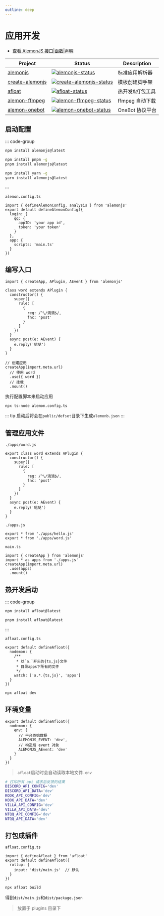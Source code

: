 ```yaml
---
outline: deep
---
```


# 应用开发

- [查看 AlemonJS 接口|函数|声明](https://ningmengchongshui.github.io/alemonjs/)

| Project           | Status                                               | Description     |
| ----------------- | ---------------------------------------------------- | --------------- |
| [alemonjs]        | [![alemonjs-status]][alemonjs-package]               | 标准应用解析器  |
| [create-alemonjs] | [![create-alemonjs-status]][create-alemonjs-package] | 模板创建脚手架  |
| [afloat]          | [![afloat-status]][afloat-package]                   | 热开发&打包工具 |
| [alemon-ffmpeg]   | [![alemon-ffmpeg-status]][alemon-ffmpeg-package]     | ffmpeg 自动下载 |
| [alemon-onebot]   | [![alemon-onebot-status]][alemon-onebot-package]     | OneBot 协议平台 |

[alemonjs]: https://github.com/ningmengchongshui/alemonjs
[alemonjs-status]: https://img.shields.io/npm/v/alemonjs.svg
[alemonjs-package]: https://www.npmjs.com/package/alemonjs

>

[create-alemonjs]: https://github.com/ningmengchongshui/alemonjs/tree/create-alemonjs
[create-alemonjs-status]: https://img.shields.io/npm/v/create-alemonjs.svg
[create-alemonjs-package]: https://www.npmjs.com/package/create-alemonjs

>

[afloat]: https://github.com/ningmengchongshui/alemonjs/tree/afloat
[afloat-status]: https://img.shields.io/npm/v/afloat.svg
[afloat-package]: https://www.npmjs.com/package/afloat

>

[alemon-ffmpeg]: https://github.com/kongxiangyiren/alemon-ffmpeg
[alemon-ffmpeg-status]: https://img.shields.io/npm/v/alemon-ffmpeg.svg
[alemon-ffmpeg-package]: https://www.npmjs.com/package/alemon-ffmpeg

>

[alemon-onebot]: https://github.com/ningmengchongshui/alemonjs/tree/alemon-onebot
[alemon-onebot-status]: https://img.shields.io/npm/v/alemon-onebot.svg
[alemon-onebot-package]: https://www.npmjs.com/package/alemon-onebot

## 启动配置

::: code-group

```sh [npm]
npm install alemonjs@latest
```

```sh [pnpm]
npm install pnpm -g
pnpm install alemonjs@latest
```

```sh [yarn]
npm install yarn -g
yarn install alemonjs@latest
```

:::

`alemon.config.ts`

```typescript:line-numbers=1 {5,6}
import { defineAlemonConfig, analysis } from 'alemonjs'
export default defineAlemonConfig({
  login: {
    qq: {
      appID: 'your app id',
      token: 'your token'
    }
  },
  app: {
    scripts: 'main.ts'
  }
})
```

## 编写入口

```ts:line-numbers=1
import { createApp, APlugin, AEvent } from 'alemonjs'

class word extends APlugin {
  constructor() {
    super({
      rule: [
        {
          reg: /^\/滴滴$/,
          fnc: 'post'
        }
      ]
    })
  }
  async post(e: AEvent) {
    e.reply('哒哒')
  }
}

// 创建应用
createApp(import.meta.url)
  // 使用 word
  .use({ word })
  // 挂载
  .mount()
```

执行配置脚本来启动应用

```sh
npx ts-node alemon.config.ts
```

::: tip
启动后将会在`public/defset`目录下生成`alemonb.json`
:::

## 管理应用文件

`./apps/word.js`

```ts:line-numbers=3
export class word extends APlugin {
  constructor() {
    super({
      rule: [
        {
          reg: /^\/滴滴$/,
          fnc: 'post'
        }
      ]
    })
  }
  async post(e: AEvent) {
    e.reply('哒哒')
  }
}
```

`./apps.js`

```ts:line-numbers=1
export * from './apps/hello.js'
export * from './apps/word.js'
```

`main.ts`

```ts:line-numbers=1
import { createApp } from 'alemonjs'
import * as apps from './apps.js'
createApp(import.meta.url)
  .use(apps)
  .mount()
```

## 热开发启动

::: code-group

```sh [npm]
npm install afloat@latest
```

```sh [pnpm]
pnpm install afloat@latest
```

:::

`afloat.config.ts`

```ts:line-numbers=1 {7}
export default defineAfloat({
  nodemon: {
    /**
     * 以`a.`开头的{ts,js}文件
     * 目录apps下所有的文件
     */
    watch: ['a.*.{ts,js}', 'apps']
  }
})
```

```ts
npx afloat dev
```

## 环境变量

```ts:line-numbers=1
export default defineAfloat({
  nodemon: {
    env: {
      // 平台原始数据
      ALEMONJS_EVENT: 'dev',
      // 构造后 event 对象
      ALEMONJS_AEvent: 'dev'
    }
  }
})
```

> `afloat`启动时会自动读取本地文件`.env`

```sh
# 打印所有 api 请求后反馈的结果
DISCORD_API_CONFIG='dev'
DISCORD_API_DATA='dev'
KOOK_API_CONFIG='dev'
KOOK_API_DATA='dev'
VILLA_API_CONFIG='dev'
VILLA_API_DATA='dev'
NTQQ_API_CONFIG='dev'
NTQQ_API_DATA='dev'
```

## 打包成插件

`afloat.config.ts`

```typescript:line-numbers=1
import { defineAfloat } from 'afloat'
export default defineAfloat({
  rollup: {
    input: 'dist/main.js'  // 默认
  }
})
```

```sh
npx afloat build
```

得到`dist/main.js`和`dist/package.json`

> 放置于 plugins 目录下
